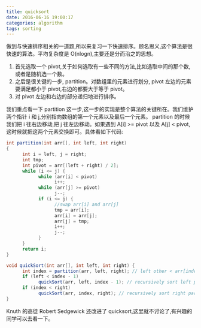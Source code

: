 ```yaml
---
title: quicksort
date: 2016-06-16 19:00:17
categories: algorithm
tags: sorting
---
```


做到与快速排序相关的一道题,所以来复习一下快速排序。顾名思义,这个算法是很快速的算法。平均复杂度是 O(nlogn),主要还是分而治之的思想。

1. 首先选取一个 pivot,关于如何选取有一些不同的方法,比如选取中间的那个数,或者是随机选一个数。
2. 之后是很关键的一步, partition。对数组里的元素进行划分, pivot 左边的元素要满足都小于 pivot,右边的都要大于等于 pivot。
3. 对 pivot 左边和右边的部分递归地进行排序。

我们重点看一下 partition 这一步,这一步的实现是整个算法的关键所在。我们维护两个指针 i 和 j,分别指向数组的第一个元素以及最后一个元素。 partition 的时候我们把 i 往右边移动,把 j 往左边移动。如果遇到 A[i] >= pivot 以及 A[j] < pivot,这时候就把这两个元素交换即可。具体看如下代码:

```java
int partition(int arr[], int left, int right)
{
      int i = left, j = right;
      int tmp;
      int pivot = arr[(left + right) / 2];
      while (i <= j) {
            while (arr[i] < pivot)
                  i++;
            while (arr[j] >= pivot)
                  j--;
            if (i <= j) {
                  //swap arr[i] and arr[j]
                  tmp = arr[i];
                  arr[i] = arr[j];
                  arr[j] = tmp;
                  i++;
                  j--;
            }
      }
      return i;
}

void quickSort(int arr[], int left, int right) {
      int index = partition(arr, left, right); // left other < arr[index] <= right other
      if (left < index - 1)
            quickSort(arr, left, index - 1); // recursively sort left part
      if (index < right)
            quickSort(arr, index, right); // recursively sort right part
}
```

Knuth 的高徒 Robert Sedgewick 还改进了 quicksort,这里就不讨论了,有兴趣的同学可以去看一下。
